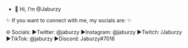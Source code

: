 - 👋 Hi, I’m @Jaburzy

✨ If you want to connect with me, my socials are: ✨

🌐 Socials:
►Twitter: @jaburzy
►Instagram: @jaburzy
►Twitch: /Jaburzy
►TikTok: @jaburzy
►Discord: Jaburzy#7016
